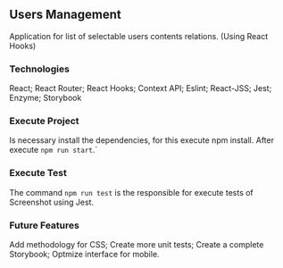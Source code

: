 ## Users Management
Application for list of selectable users contents relations. (Using React Hooks)

### Technologies
React;
React Router;
React Hooks;
Context API;
Eslint;
React-JSS;
Jest;
Enzyme;
Storybook

### Execute Project
Is necessary install the dependencies, for this execute npm install.
After execute `npm run start`.`

### Execute Test
The command `npm run test` is the responsible for execute
tests of Screenshot using Jest.

### Future Features
Add methodology for CSS; Create more unit tests; Create a complete Storybook; Optmize interface for mobile.
